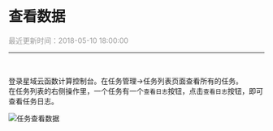 # **查看数据**

<font color="#999999">最近更新时间：2018-05-10 18:00:00</font>

<hr class="page-header-hr"/>

<br>

登录星域云函数计算控制台。在任务管理->任务列表页面查看所有的任务。<br>
在任务列表的右侧操作里，一个任务有一个`查看日志`按钮，点击`查看日志`按钮，即可查看任务日志。
<br>

![任务查看数据](/themes/daux/img/2/renwuchakanshuju.png)